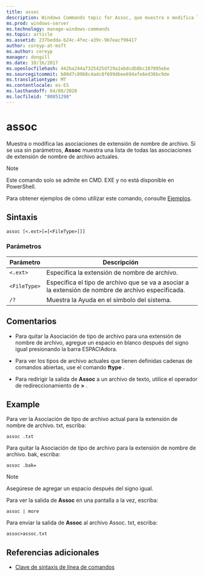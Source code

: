 ```yaml
---
title: assoc
description: Windows Commands topic for Assoc, que muestra o modifica las asociaciones de extensión de nombre de archivo.
ms.prod: windows-server
ms.technology: manage-windows-commands
ms.topic: article
ms.assetid: 237bedda-b24c-4fec-a39c-9b7eacf96417
author: coreyp-at-msft
ms.author: coreyp
manager: dongill
ms.date: 10/16/2017
ms.openlocfilehash: 442ba244a7325425df29a1ebdcdb8bc107095ebe
ms.sourcegitcommit: b00d7c8968c4adc8f699dbee694afe6ed36bc9de
ms.translationtype: MT
ms.contentlocale: es-ES
ms.lasthandoff: 04/08/2020
ms.locfileid: "80851298"
---
```

# <a name="assoc"></a>assoc

Muestra o modifica las asociaciones de extensión de nombre de archivo. Si se usa sin parámetros, **Assoc** muestra una lista de todas las asociaciones de extensión de nombre de archivo actuales.

> [!NOTE]
> Este comando solo se admite en CMD. EXE y no está disponible en PowerShell.

Para obtener ejemplos de cómo utilizar este comando, consulte [Ejemplos](#BKMK_examples).

## <a name="syntax"></a>Sintaxis

```
assoc [<.ext>[=[<FileType>]]]
```

### <a name="parameters"></a>Parámetros

| Parámetro | Descripción |
| --------- | ----------- |
| `<.ext>` | Especifica la extensión de nombre de archivo. |
| `<FileType>` | Especifica el tipo de archivo que se va a asociar a la extensión de nombre de archivo especificada. |
| `/?` | Muestra la Ayuda en el símbolo del sistema. |

## <a name="remarks"></a>Comentarios

- Para quitar la Asociación de tipo de archivo para una extensión de nombre de archivo, agregue un espacio en blanco después del signo igual presionando la barra ESPACIAdora.

- Para ver los tipos de archivo actuales que tienen definidas cadenas de comandos abiertas, use el comando **ftype** .

- Para redirigir la salida de **Assoc** a un archivo de texto, utilice el operador de redireccionamiento de **>** .

## <a name="examples"></a><a name=BKMK_examples></a>Example

Para ver la Asociación de tipo de archivo actual para la extensión de nombre de archivo. txt, escriba:

```
assoc .txt
```

Para quitar la Asociación de tipo de archivo para la extensión de nombre de archivo. bak, escriba:

```
assoc .bak= 
```

> [!NOTE]
> Asegúrese de agregar un espacio después del signo igual.

Para ver la salida de **Assoc** en una pantalla a la vez, escriba:

```
assoc | more
```

Para enviar la salida de **Assoc** al archivo Assoc. txt, escriba:

```
assoc>assoc.txt
```

## <a name="additional-references"></a>Referencias adicionales

- [Clave de sintaxis de línea de comandos](command-line-syntax-key.md)
